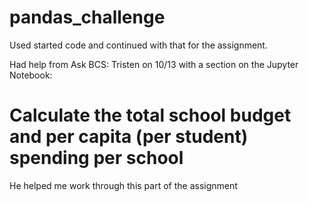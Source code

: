 # pandas_challenge

Used started code and continued with that for the assignment.

Had help from Ask BCS: Tristen on 10/13 with a section on the Jupyter Notebook:

# Calculate the total school budget and per capita (per student) spending per school
He helped me work through this part of the assignment